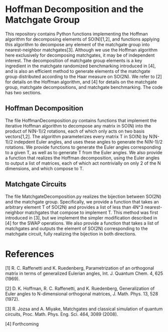 # Hoffman Decomposition and the Matchgate Group
This repository contains Python functions implementing the Hoffman algorithm for decomposing elements of SO(N)[1,2], and functions applying this algorithm to decompose any element of the matchgate group into nearest-neighbor matchgates[3]. Although we use the Hoffman algorithm here exclusively for decomposing matchgates, it may be of independent interest. The decomposition of matchgate group elements is a key ingredient in the matchgate randomized benchmarking introduced in [4], and is also an efficient method to generate elements of the matchgate group distributed according to the Haar measure on SO(2N). We refer to [2] for details on the Hoffman algorithm, and [4] for details on the matchgate group, matchgate decompositions, and matchgate benchmarking. The code has two sections.

## Hoffman Decomposition
The file HoffmanDecomposition.py contains functions that implement the iterative Hoffman algorithm to decompose any matrix in SO(N) into the product of N(N-1)/2 rotations, each of which only acts on two basis vectors[1,2]. The algorithm parameterizes every matrix T in SO(N) by N(N-1)/2 indepdent Euler angles, and uses these angles to generate the N(N-1)/2 rotations. We provide functions to generate the Euler angles corresponding to a given T, as well as to generate T from the Euler angles. We also provide a function that realizes the Hoffman decomposition, using the Euler angles to output a list of matrices, each of which act nontrivially on only 2 of the N dimensions, and which compose to T.

## Matchgate Circuits
The file MatchgateDecomposition.py realizes the bijection between SO(2N) and the matchgate group. Specifically, we provide a function that takes an arbitrary element T of SO(2N) and provides a list of less than 4N^3 nearest-neighbor matchgates that compose to implement T. This method was first introduced in [3], but we implement the simpler modification described in [4] for the SWAP operations. We also provide a function that takes a list of matchgates and outputs the element of SO(2N) corresponding to the matchgate circuit, fully realizing the bijection in both directions.

# References
[1] R. C. Raffenetti and K. Ruedenberg, Parametrization of an orthogonal matrix in terms of generalized Eulerian angles, Int. J. Quantum Chem. 4, 625 (1969).

[2] D. K. Hoffman, R. C. Raffenetti, and K. Ruedenberg, Generalization of Euler angles to N-dimensional orthogonal matrices, J. Math. Phys. 13, 528 (1972).

[3] R. Jozsa and A. Miyake, Matchgates and classical simulation of quantum circuits, Proc. Math. Phys. Eng. Sci. 464, 3089 (2008).

[4] Forthcoming
